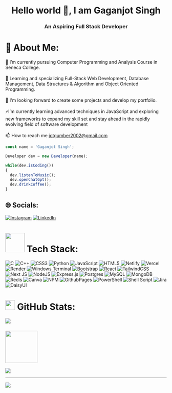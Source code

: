
<h1 align="center">  Hello world 👋, I am Gaganjot Singh</h1>
<h3 align="center">An Aspiring Full Stack Developer</h3>

# 💫 About Me:
🔭 I’m currently pursuing Computer Programming and Analysis Course in Seneca College.<br><br>🌱 Learning and specializing Full-Stack Web Development, Database Management, Data Structures & Algorithm and Object Oriented Programming.<br><br>🤝 I'm looking forward to create some projects and develop my portfolio.<br><br>⚡I’m currently learning advanced techniques in JavaScript and exploring new frameworks to expand my skill set and stay ahead in the rapidly evolving field of software development<br><br>📫 How to reach me jotgumber2002@gmail.com

```js
const name = 'Gaganjot Singh';

Developer dev = new Developer(name);

while(dev.isCoding())
{
  dev.listenToMusic();
  dev.openChatGpt();
  dev.drinkCoffee();
}
```

## 🌐 Socials:
[![Instagram](https://img.shields.io/badge/Instagram-%23E4405F.svg?logo=Instagram&logoColor=white)](https://instagram.com/gaganjotgumber) [![LinkedIn](https://img.shields.io/badge/LinkedIn-%230077B5.svg?logo=linkedin&logoColor=white)](https://linkedin.com/in/gaganjot-singh-07ab15253) 

# <img src= "https://media.giphy.com/media/hpFCIpvGxUKgTfjRKl/giphy.gif" width="60" height="60px"> Tech Stack:
![C](https://img.shields.io/badge/c-%2300599C.svg?style=for-the-badge&logo=c&logoColor=white) ![C++](https://img.shields.io/badge/c++-%2300599C.svg?style=for-the-badge&logo=c%2B%2B&logoColor=white) ![CSS3](https://img.shields.io/badge/css3-%231572B6.svg?style=for-the-badge&logo=css3&logoColor=white) ![Python](https://img.shields.io/badge/python-3670A0?style=for-the-badge&logo=python&logoColor=ffdd54) ![JavaScript](https://img.shields.io/badge/javascript-%23323330.svg?style=for-the-badge&logo=javascript&logoColor=%23F7DF1E) ![HTML5](https://img.shields.io/badge/html5-%23E34F26.svg?style=for-the-badge&logo=html5&logoColor=white) ![Netlify](https://img.shields.io/badge/netlify-%23000000.svg?style=for-the-badge&logo=netlify&logoColor=#00C7B7) ![Vercel](https://img.shields.io/badge/vercel-%23000000.svg?style=for-the-badge&logo=vercel&logoColor=white) ![Render](https://img.shields.io/badge/Render-%46E3B7.svg?style=for-the-badge&logo=render&logoColor=white) ![Windows Terminal](https://img.shields.io/badge/Windows%20Terminal-%234D4D4D.svg?style=for-the-badge&logo=windows-terminal&logoColor=white) ![Bootstrap](https://img.shields.io/badge/bootstrap-%238511FA.svg?style=for-the-badge&logo=bootstrap&logoColor=white) ![React](https://img.shields.io/badge/react-%2320232a.svg?style=for-the-badge&logo=react&logoColor=%2361DAFB) ![TailwindCSS](https://img.shields.io/badge/tailwindcss-%2338B2AC.svg?style=for-the-badge&logo=tailwind-css&logoColor=white) ![Next JS](https://img.shields.io/badge/Next-black?style=for-the-badge&logo=next.js&logoColor=white) ![NodeJS](https://img.shields.io/badge/node.js-6DA55F?style=for-the-badge&logo=node.js&logoColor=white) ![Express.js](https://img.shields.io/badge/express.js-%23404d59.svg?style=for-the-badge&logo=express&logoColor=%2361DAFB) ![Postgres](https://img.shields.io/badge/postgres-%23316192.svg?style=for-the-badge&logo=postgresql&logoColor=white) ![MySQL](https://img.shields.io/badge/mysql-%2300000f.svg?style=for-the-badge&logo=mysql&logoColor=white) ![MongoDB](https://img.shields.io/badge/MongoDB-%234ea94b.svg?style=for-the-badge&logo=mongodb&logoColor=white) ![Redis](https://img.shields.io/badge/redis-%23DD0031.svg?style=for-the-badge&logo=redis&logoColor=white) ![Canva](https://img.shields.io/badge/Canva-%2300C4CC.svg?style=for-the-badge&logo=Canva&logoColor=white) ![NPM](https://img.shields.io/badge/NPM-%23CB3837.svg?style=for-the-badge&logo=npm&logoColor=white) ![GithubPages](https://img.shields.io/badge/github%20pages-121013?style=for-the-badge&logo=github&logoColor=white) ![PowerShell](https://img.shields.io/badge/PowerShell-%235391FE.svg?style=for-the-badge&logo=powershell&logoColor=white) ![Shell Script](https://img.shields.io/badge/shell_script-%23121011.svg?style=for-the-badge&logo=gnu-bash&logoColor=white) ![Jira](https://img.shields.io/badge/jira-%230A0FFF.svg?style=for-the-badge&logo=jira&logoColor=white) ![DaisyUI](https://img.shields.io/badge/daisyui-5A0EF8?style=for-the-badge&logo=daisyui&logoColor=white)

# <img src="https://media.giphy.com/media/iY8CRBdQXODJSCERIr/giphy.gif" width="30px" height="30px"> GitHub Stats:
![](https://github-readme-stats.vercel.app/api/top-langs/?username=Gaganot-Singh&theme=dark&hide_border=false&include_all_commits=true&count_private=true&layout=compact)

### <img src= "https://media.giphy.com/media/qbvNxAZvXNErSHbEEV/giphy.gif" width="100" height="100px">
![](https://quotes-github-readme.vercel.app/api?type=horizontal&theme=radical)

---
[![](https://visitcount.itsvg.in/api?id=Gaganot-Singh&icon=0&color=1)](https://visitcount.itsvg.in)

